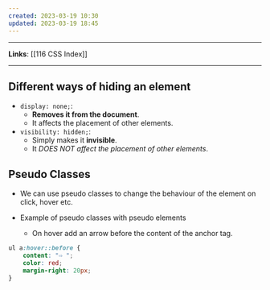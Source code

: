 ```yaml
---
created: 2023-03-19 10:30
updated: 2023-03-19 18:45
---
```

---
**Links**: [[116 CSS Index]]

---
## Different ways of hiding an element
- `display: none;`: 
	- **Removes it from the document**.
	- It affects the placement of other elements.
- `visibility: hidden;`: 
	- Simply makes it **invisible**.
	- It *DOES NOT affect the placement of other elements*.

## Pseudo Classes
- We can use pseudo classes to change the behaviour of the element on click, hover etc.

- Example of pseudo classes with pseudo elements
	- On hover add an arrow before the content of the anchor tag.
```css
ul a:hover::before {
	content: "⇨ ";
	color: red;
	margin-right: 20px;
}
```